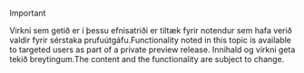 > [!IMPORTANT]
> <span data-ttu-id="fb968-101">Virkni sem getið er í þessu efnisatriði er tiltæk fyrir notendur sem hafa verið valdir fyrir sérstaka prufuútgáfu.</span><span class="sxs-lookup"><span data-stu-id="fb968-101">Functionality noted in this topic is available to targeted users as part of a private preview release.</span></span> <span data-ttu-id="fb968-102">Innihald og virkni geta tekið breytingum.</span><span class="sxs-lookup"><span data-stu-id="fb968-102">The content and the functionality are subject to change.</span></span> 
